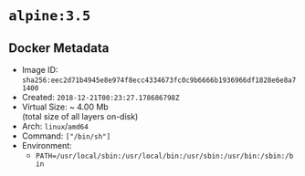 # `alpine:3.5`

## Docker Metadata

- Image ID: `sha256:eec2d71b4945e8e974f8ecc4334673fc0c9b6666b1936966df1828e6e8a71400`
- Created: `2018-12-21T00:23:27.178686798Z`
- Virtual Size: ~ 4.00 Mb  
  (total size of all layers on-disk)
- Arch: `linux`/`amd64`
- Command: `["/bin/sh"]`
- Environment:
  - `PATH=/usr/local/sbin:/usr/local/bin:/usr/sbin:/usr/bin:/sbin:/bin`
